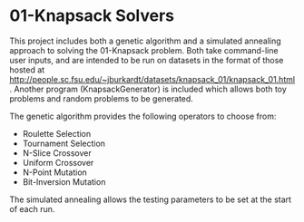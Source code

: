 01-Knapsack Solvers
===================

This project includes both a genetic algorithm and a simulated annealing approach to solving the 01-Knapsack problem. Both take command-line user inputs, and are intended to be run on datasets in the format of those hosted at http://people.sc.fsu.edu/~jburkardt/datasets/knapsack_01/knapsack_01.html. Another program (KnapsackGenerator) is included which allows both toy problems and random problems to be generated.
 
The genetic algorithm provides the following operators to choose from:
 - Roulette Selection
 - Tournament Selection
 - N-Slice Crossover
 - Uniform Crossover
 - N-Point Mutation
 - Bit-Inversion Mutation

The simulated annealing allows the testing parameters to be set at the start of each run.